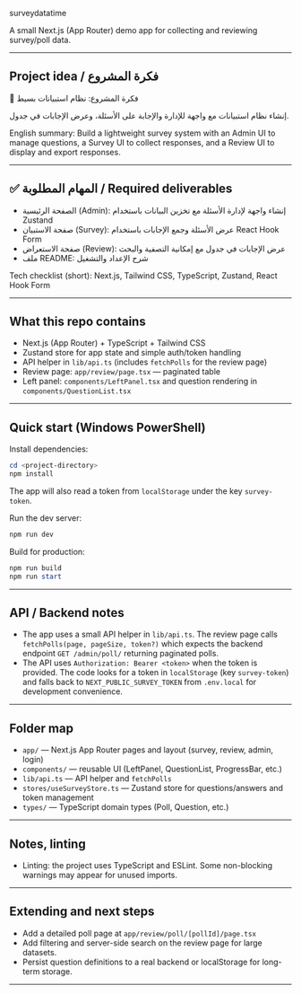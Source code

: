 surveydatatime

A small Next.js (App Router) demo app for collecting and reviewing survey/poll data.

---

## Project idea / فكرة المشروع

🧩 فكرة المشروع: نظام استبيانات بسيط

إنشاء نظام استبيانات مع واجهة للإدارة والإجابة على الأسئلة، وعرض الإجابات في جدول.

English summary: Build a lightweight survey system with an Admin UI to manage questions, a Survey UI to collect responses, and a Review UI to display and export responses.

---

## ✅ المهام المطلوبة / Required deliverables

- الصفحة الرئيسية (Admin): إنشاء واجهة لإدارة الأسئلة مع تخزين البيانات باستخدام Zustand
- صفحة الاستبيان (Survey): عرض الأسئلة وجمع الإجابات باستخدام React Hook Form
- صفحة الاستعراض (Review): عرض الإجابات في جدول مع إمكانية التصفية والبحث
- ملف README: شرح الإعداد والتشغيل

Tech checklist (short): Next.js, Tailwind CSS, TypeScript, Zustand, React Hook Form

---

## What this repo contains

- Next.js (App Router) + TypeScript + Tailwind CSS
- Zustand store for app state and simple auth/token handling
- API helper in `lib/api.ts` (includes `fetchPolls` for the review page)
- Review page: `app/review/page.tsx` — paginated table
- Left panel: `components/LeftPanel.tsx` and question rendering in `components/QuestionList.tsx`

---

## Quick start (Windows PowerShell)

Install dependencies:

```powershell
cd <project-directory>
npm install
```

The app will also read a token from `localStorage` under the key `survey-token`.

Run the dev server:

```powershell
npm run dev
```

Build for production:

```powershell
npm run build
npm run start
```

---

## API / Backend notes

- The app uses a small API helper in `lib/api.ts`. The review page calls `fetchPolls(page, pageSize, token?)` which expects the backend endpoint `GET /admin/poll/` returning paginated polls.
- The API uses `Authorization: Bearer <token>` when the token is provided. The code looks for a token in `localStorage` (key `survey-token`) and falls back to `NEXT_PUBLIC_SURVEY_TOKEN` from `.env.local` for development convenience.

---

## Folder map

- `app/` — Next.js App Router pages and layout (survey, review, admin, login)
- `components/` — reusable UI (LeftPanel, QuestionList, ProgressBar, etc.)
- `lib/api.ts` — API helper and `fetchPolls`
- `stores/useSurveyStore.ts` — Zustand store for questions/answers and token management
- `types/` — TypeScript domain types (Poll, Question, etc.)

---

## Notes, linting

- Linting: the project uses TypeScript and ESLint. Some non-blocking warnings may appear for unused imports.

---

## Extending and next steps

- Add a detailed poll page at `app/review/poll/[pollId]/page.tsx`
- Add filtering and server-side search on the review page for large datasets.
- Persist question definitions to a real backend or localStorage for long-term storage.

---
